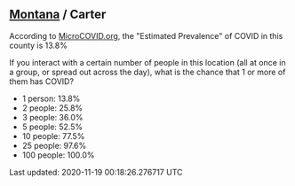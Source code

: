 
## [Montana](/united-states/montana) / Carter

According to [MicroCOVID.org](http://microcovid.org),
the "Estimated Prevalence" of COVID in this county is 13.8%

If you interact with a certain number of people in this location
(all at once in a group, or spread out across the day), what is the chance that
1 or more of them has COVID?

- 1 person: 13.8%
- 2 people: 25.8%
- 3 people: 36.0%
- 5 people: 52.5%
- 10 people: 77.5%
- 25 people: 97.6%
- 100 people: 100.0%

Last updated: 2020-11-19 00:18:26.276717 UTC
